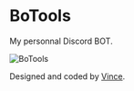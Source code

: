 # BoTools

My personnal Discord BOT.

![BoTools](https://user-images.githubusercontent.com/29730840/119810666-88189500-bee6-11eb-979c-c4403fe971da.gif)

Designed and coded by [Vince](https://github.com/VinceGusmini).
